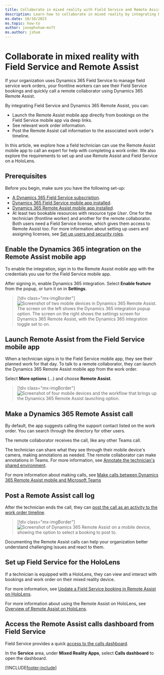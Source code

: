 ```yaml
---
title: Collaborate in mixed reality with Field Service and Remote Assist
description: Learn how to collaborate in mixed reality by integrating Dynamics 365 Field Service with Dynamics 365 Remote Assist.
ms.date: 10/10/2023
ms.topic: how-to
author: josephshum-msft
ms.author: jshum
---
```


# Collaborate in mixed reality with Field Service and Remote Assist

If your organization uses Dynamics 365 Field Service to manage field service work orders, your frontline workers can see their Field Service bookings and quickly call a remote collaborator using Dynamics 365 Remote Assist.

By integrating Field Service and Dynamics 365 Remote Assist, you can:

- Launch the Remote Assist mobile app directly from bookings on the Field Service mobile app via deep links.
- See relevant work order information.
- Post the Remote Assist call information to the associated work order's timeline.

In this article, we explore how a field technician can use the Remote Assist mobile app to call an expert for help with completing a work order. We also explore the requirements to set up and use Remote Assist and Field Service on a HoloLens.

<!--
For a guided walkthrough, see the following video.

> [!VIDEO https://www.microsoft.com/en-us/videoplayer/embed/RE4yt5l]
-->
## Prerequisites

Before you begin, make sure you have the following set-up:

- [A Dynamics 365 Field Service subscription](buy-fs.md).
- [Dynamics 365 Field Service mobile app installed](mobile-power-app-get-started.md).
- [Dynamics 365 Remote Assist mobile app installed](/dynamics365/mixed-reality/remote-assist/deploy-remote-assist#download-and-install-the-app).
- At least two bookable resources with resource type *User*. One for the technician (frontline worker) and another for the remote collaborator. Both users need a Field Service license, which gives them access to Remote Assist too. For more information about setting up users and assigning licenses, see [Set up users and security roles](view-user-accounts-security-roles.md).

## Enable the Dynamics 365 integration on the Remote Assist mobile app

To enable the integration, sign in to the Remote Assist mobile app with the credentials you use for the Field Service mobile app.

After signing in, enable Dynamics 365 integration. Select **Enable feature** from the popup, or turn it on in **Settings**.

> [!div class="mx-imgBorder"]
> ![Screenshot of two mobile devices in Dynamics 365 Remote Assist. The screen on the left shows the Dynamics 365 integration popup option. The screen on the right shows the settings screen for Dynamics 365 Remote Assist, with the Dynamics 365 integration toggle set to on.](./media/remote-assist-field-service-ram-signin-ALL.png)

## Launch Remote Assist from the Field Service mobile app

When a technician signs in to the Field Service mobile app, they see their planned work for that day. To talk to a remote collaborator, they can launch the Dynamics 365 Remote Assist mobile app from the work order.

Select **More options** (&hellip;) and choose **Remote Assist**.

> [!div class="mx-imgBorder"]
> ![Screenshot of four mobile devices and the workflow that brings up the Dynamics 365 Remote Assist launching option.](./media/remote-assist-booking-deeplink.png)

## Make a Dynamics 365 Remote Assist call

By default, the app suggests calling the support contact listed on the work order. You can search through the directory for other users.

The remote collaborator receives the call, like any other Teams call.

The technician can share what they see through their mobile device's camera, making annotations as needed. The remote collaborator can make annotations in Teams. For more information, see [Annotate the technician's shared environment](/dynamics365/mixed-reality/remote-assist/mobile-app/annotate-shared-environment).

For more information about making calls, see [Make calls between Dynamics 365 Remote Assist mobile and Microsoft Teams](/dynamics365/mixed-reality/remote-assist/mobile-app/remote-assist-mobile-to-teams-calls)

## Post a Remote Assist call log

After the technician ends the call, they can [post the call as an activity to the work order timeline](/dynamics365/mixed-reality/remote-assist/mobile-app/fs-integration).

> [!div class="mx-imgBorder"]
> ![Screenshot of Dynamics 365 Remote Assist on a mobile device, showing the option to select a booking to post to.](./media/remote-assist-field-service-call-post-to-work-order-choose-BOTH.png)

Documenting the Remote Assist calls can help your organization better understand challenging issues and react to them.

## Set up Field Service for the HoloLens

If a technician is equipped with a HoloLens, they can view and interact with bookings and work order on their mixed reality device.

For more information, see [Update a Field Service booking in Remote Assist on HoloLens](/dynamics365/mixed-reality/remote-assist/update-field-service-booking-hololens).

For more information about using the Remote Assist on HoloLens, see [Overview of Remote Assist on HoloLens](/dynamics365/mixed-reality/remote-assist/overview-hololens).

## Access the Remote Assist calls dashboard from Field Service

Field Service provides a quick [access to the calls dashboard](/dynamics365/mixed-reality/remote-assist/calls-dashboard).

In the **Service** area, under **Mixed Reality Apps**, select **Calls dashboard** to open the dashboard.

[!INCLUDE[footer-include](../includes/footer-banner.md)]
